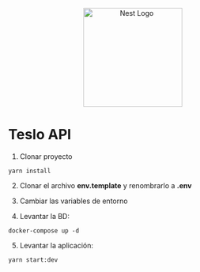<p align="center">
  <a href="http://nestjs.com/" target="blank"><img src="https://nestjs.com/img/logo-small.svg" width="200" alt="Nest Logo" /></a>
</p>

# Teslo API

1. Clonar proyecto

```
yarn install
```

2. Clonar el archivo **env.template** y renombrarlo a **.env**

3. Cambiar las variables de entorno

4. Levantar la BD:

```
docker-compose up -d
```

5. Levantar la aplicación:

```
yarn start:dev
```
